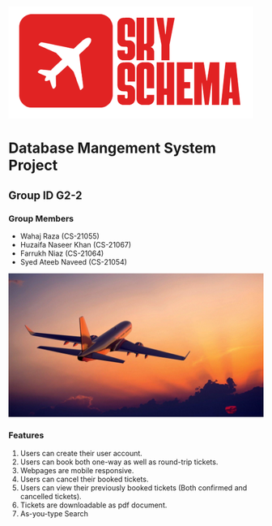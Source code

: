![Alt text](logo2.png)

# Database Mangement System Project
## Group ID G2-2
### Group Members
- Wahaj Raza (CS-21055)
- Huzaifa Naseer Khan (CS-21067)
- Farrukh Niaz (CS-21064)
- Syed Ateeb Naveed (CS-21054)

![Alt text](plane.jpg)

### Features
1. Users can create their user account.
2. Users can book both one-way as well as round-trip tickets.
3. Webpages are mobile responsive.
4. Users can cancel their booked tickets.
5. Users can view their previously booked tickets (Both confirmed and cancelled tickets).
6. Tickets are downloadable as pdf document.
7. As-you-type Search